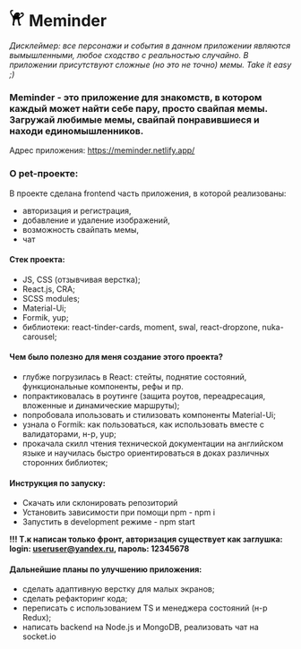 # ![Meminder Logo](https://github.com/maruost/meminder/blob/main/logo-for-readme.jpg) Meminder

*Дисклеймер: все персонажи и события в данном приложении являются вымышленными, любое сходство с реальностью случайно. В приложении присутствуют сложные (но это не точно) мемы. Take it easy ;)*

### Meminder - это приложение для знакомств, в котором каждый может найти себе пару, просто свайпая мемы. Загружай любимые мемы, свайпай понравившиеся и находи единомышленников. 

Адрес приложения: https://meminder.netlify.app/

### О pet-проекте: 
В проекте сделана frontend часть приложения, в которой реализованы: 
* авторизация и регистрация, 
* добавление и удаление изображений, 
* возможность свайпать мемы, 
* чат

#### Стек проекта: 
* JS, CSS (отзывчивая верстка);
* React.js, CRA;
* SCSS modules;
* Material-Ui;
* Formik, yup;
* библиотеки: react-tinder-cards, moment, swal, react-dropzone, nuka-carousel;

#### Чем было полезно для меня создание этого проекта? 
* глубже погрузилась в React: стейты, поднятие состояний, функциональные компоненты, рефы и пр.
* попрактиковалась в роутинге (защита роутов, переадресация, вложенные и динамические маршруты);
* попробовала ипользовать и стилизовать компоненты Material-Ui;
* узнала о Formik: как пользоваться, как использовать вместе с валидаторами, н-р, yup; 
* прокачала скилл чтения технической документации на английском языке и научилась быстро ориентироваться в доках различных сторонних библиотек;

#### Инструкция по запуску: 
* Скачать или склонировать репозиторий
* Установить зависимости при помощи npm - npm i
* Запустить в development режиме - npm start

**!!! Т.к написан только фронт, авторизация существует как заглушка: login: useruser@yandex.ru, пароль: 12345678**

#### Дальнейшие планы по улучшению приложения: 
* сделать адаптивную верстку для малых экранов;
* сделать рефакторинг кода;
* переписать с использованием TS и менеджера состояний (н-р Redux);
* написать backend на Node.js и MongoDB, реализовать чат на socket.io



